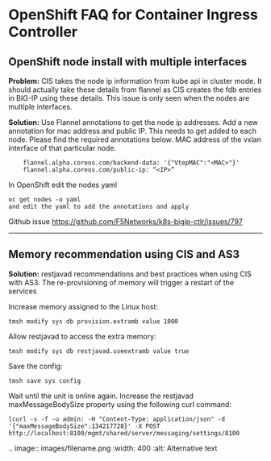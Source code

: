 # OpenShift FAQ for Container Ingress Controller

## OpenShift node install with multiple interfaces

**Problem:** CIS takes the node ip information from kube api in cluster mode. It should actually take these details from flannel as CIS creates the fdb entries in BIG-IP using these details. This issue is only seen when the nodes are multiple interfaces. 

**Solution:** Use Flannel annotations to get the node ip addresses. Add a new annotation for mac address and public IP. This needs to get added to each node. Please find the required annotations below. MAC address of the vxlan interface of that particular node.

```
    flannel.alpha.coreos.com/backend-data: '{"VtepMAC":"<MAC>"}'
    flannel.alpha.coreos.com/public-ip: “<IP>”
```
In OpenShift edit the nodes yaml

```
oc get nodes -o yaml
and edit the yaml to add the annotations and apply
```
Github issue https://github.com/F5Networks/k8s-bigip-ctlr/issues/797

---

## Memory recommendation using CIS and AS3

**Solution:** restjavad recommendations and best practices when using CIS with AS3. The re-provisioning of memory will trigger a restart of the services

Increase memory assigned to the Linux host:
```
tmsh modify sys db provision.extramb value 1000
```
Allow restjavad to access the extra memory:
```
tmsh modify sys db restjavad.useextramb value true
```
Save the config:
```
tmsh save sys config
```
Wait until the unit is online again. Increase the restjavad maxMessageBodySize property using the following curl command:
```
[curl -s -f -u admin: -H "Content-Type: application/json" -d '{"maxMessageBodySize":134217728}' -X POST http://localhost:8100/mgmt/shared/server/messaging/settings/8100
```
.. image:: images/filename.png
  :width: 400
  :alt: Alternative text

